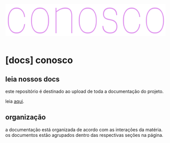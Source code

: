<br>
<div align="center">
	<img width="550" height="100" src="media/logo.png" alt="logo">
	<br>
	<br>
</div>

# [docs] conosco

## leia nossos docs

este repositório é destinado ao upload de toda a documentação do projeto. 

leia [aqui](https://conosco.github.io).

## organização

a documentação está organizada de acordo com as interações da matéria. os documentos estão agrupados dentro das respectivas seções na página.


